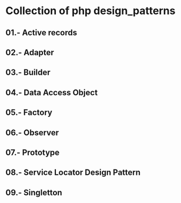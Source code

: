 # Collection of php design_patterns

## 01.- Active records 
## 02.- Adapter
## 03.- Builder
## 04.- Data Access Object
## 05.- Factory
## 06.- Observer
## 07.- Prototype
## 08.- Service Locator Design Pattern
## 09.- Singletton


